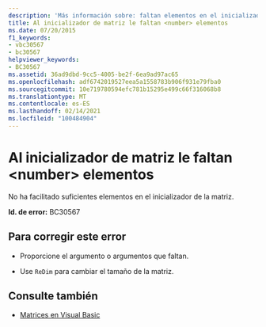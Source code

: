 ```yaml
---
description: 'Más información sobre: faltan elementos en el inicializador de matriz <number>'
title: Al inicializador de matriz le faltan <number> elementos
ms.date: 07/20/2015
f1_keywords:
- vbc30567
- bc30567
helpviewer_keywords:
- BC30567
ms.assetid: 36ad9dbd-9cc5-4005-be2f-6ea9ad97ac65
ms.openlocfilehash: adf6742019527eea5a1558783b906f931e79fba0
ms.sourcegitcommit: 10e719780594efc781b15295e499c66f316068b8
ms.translationtype: MT
ms.contentlocale: es-ES
ms.lasthandoff: 02/14/2021
ms.locfileid: "100484904"
---
```

# <a name="array-initializer-is-missing-number-elements"></a>Al inicializador de matriz le faltan \<number> elementos

No ha facilitado suficientes elementos en el inicializador de la matriz.  
  
 **Id. de error:** BC30567  
  
## <a name="to-correct-this-error"></a>Para corregir este error  
  
- Proporcione el argumento o argumentos que faltan.  
  
- Use `ReDim` para cambiar el tamaño de la matriz.  
  
## <a name="see-also"></a>Consulte también

- [Matrices en Visual Basic](../programming-guide/language-features/arrays/index.md)
